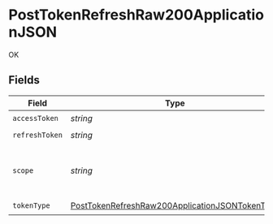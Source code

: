 # PostTokenRefreshRaw200ApplicationJSON

OK


## Fields

| Field                                                                                                                       | Type                                                                                                                        | Required                                                                                                                    | Description                                                                                                                 |
| --------------------------------------------------------------------------------------------------------------------------- | --------------------------------------------------------------------------------------------------------------------------- | --------------------------------------------------------------------------------------------------------------------------- | --------------------------------------------------------------------------------------------------------------------------- |
| `accessToken`                                                                                                               | *string*                                                                                                                    | :heavy_check_mark:                                                                                                          | N/A                                                                                                                         |
| `refreshToken`                                                                                                              | *string*                                                                                                                    | :heavy_check_mark:                                                                                                          | N/A                                                                                                                         |
| `scope`                                                                                                                     | *string*                                                                                                                    | :heavy_check_mark:                                                                                                          | space separated list of granted scopes<br/>                                                                                 |
| `tokenType`                                                                                                                 | [PostTokenRefreshRaw200ApplicationJSONTokenType](../../models/operations/posttokenrefreshraw200applicationjsontokentype.md) | :heavy_check_mark:                                                                                                          | N/A                                                                                                                         |